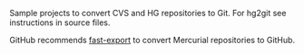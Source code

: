 Sample projects to convert CVS and HG repositories to Git.
For hg2git see instructions in source files.

GitHub recommends [fast-export](https://github.com/frej/fast-export)
to convert Mercurial repositories to GitHub.
